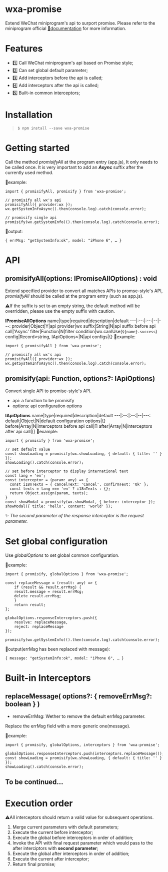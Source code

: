 # wxa-promise
Extend WeChat miniprogram's api to surport promise. Please refer to the miniprogram official [:link:documentation](https://developers.weixin.qq.com/miniprogram/dev/api/) for more information.

# Features
* :one: Call WeChat miniprogram's api based on Promise style;
* :two: Can set global default parameter;
* :three: Add interceptors before the api is called;
* :four: Add interceptors after the api is called;
* :five: Built-in common interceptors;
# Installation

>`$ npm install --save wxa-promise`

# Getting started
Call the method *promisifyAll* at the program entry (app.js), It only needs to be called once. It is very important to add an ***Async*** suffix after the currently used method.

:dash:example:
```
import { promisifyAll, promisify } from 'wxa-promise';

// promisify all wx's api
promisifyAll({ provider:wx });
wx.getSystemInfoAsync().then(console.log).catch(console.error);

// promisify single api
promisify(wx.getSystemInfo)().then(console.log).catch(console.error);
```
:eyes:output:
```
{ errMsg: "getSystemInfo:ok", model: "iPhone 6", … }
```
# API

## promisifyAll(options: IPromiseAllOptions) : void
Extend specified provider to convert all matches APIs to promse-style's API, *promisifyAll* should be called at the program entry (such as app.js).

:warning:If the suffix is set to an empty string, the default method will be overridden, please use the empty suffix with caution.

**IPromiseAllOptions**
name|type|required|description|default
---|:--:|:--:|--|---:
provider|Object|Y|api provider|wx
suffix|String|N|api suffix before api call|'Async'
filter|Function|N|filter condition|wx.canIUse(`${name}.success`)
config|Record<string, IApiOptions>|N|api configs|{}
:dash:example:
```
import { promisifyAll } from 'wxa-promise';

// promisify all wx's api
promisifyAll({ provider:wx });
wx.getSystemInfoAsync().then(console.log).catch(console.error);
```
## promisify(api: Function, options?: IApiOptions)
Convert single API to promise-style's API.
* api: a function to be promisify
* options: api configuration options

**IApiOptions**
name|type|required|description|default
---|:--:|:--:|--|---:
default|Object|N|default configuration options|{}
before|Array|N|interceptors before api call|[]
after|Array|N|interceptors after api call|[]
:dash:example:
```
import { promisify } from 'wxa-promise';

// set default value
const showLoading = promisify(wx.showLoading, { default: { title: '' } });
showLoading().catch(console.error);

// set before interceptor to display international text
const lang = 'en';
const interceptor = (param: any) => {
  const i18nTexts = { cancelText: 'Cancel', confirmText: 'Ok' };
  const texts = lang === 'en' ? i18nTexts : {};
  return Object.assign(param, texts);
}
const showModal = promisify(wx.showModal, { before: interceptor });
showModal({ title: 'hello', content: 'world' });
```
:sparkles: *The second parameter of the response interceptor is the request parameter.*
# Set global configuration
Use *globalOptions* to set global common configuration.

:dash:example:
```
import { promisify, globalOptions } from 'wxa-promise';

const replaceMessage = (result: any) => {
    if (result && result.errMsg) {
    result.message = result.errMsg;
    delete result.errMsg;
    }
    return result;
};

globalOptions.responseInterceptors.push({
    resolve: replaceMessage,
    reject: replaceMessage
});

promisify(wx.getSystemInfo)().then(console.log).catch(console.error);
```
:eyes:output(errMsg has been replaced with message):
```
{ message: "getSystemInfo:ok", model: "iPhone 6", … }
```
# Built-in Interceptors
## replaceMessage( options?: { removeErrMsg?: boolean } ) 
* removeErrMsg: Wether to remove the default errMsg parameter.

Replace the errMsg field with a more generic one(message).

:dash:example:
```
import { promisify, globalOptions, interceptors } from 'wxa-promise';

globalOptions.responseInterceptors.push(interceptors.replaceMessage());
const showLoading = promisify(wx.showLoading, { default: { title: '' } });
showLoading().catch(console.error);
```
## To be continued...
# Execution order
:warning:All interceptors should return a valid value for subsequent operations.
1. Merge current parameters with default parameters;
2. Execute the current before interceptor;
3. Execute the global before interceptors in order of addition;
4. Invoke the API with final request parameter which would pass to the after interciptors with **second parameter**;
5. Execute the global after interceptors in order of addition;
6. Execute the current after interceptor;
7. Return final promise;